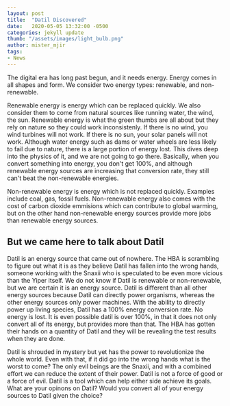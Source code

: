 ```yaml
---
layout: post
title:  "Datil Discovered"
date:   2020-05-05 13:32:00 -0500
categories: jekyll update
thumb: "/assets/images/light_bulb.png"
author: mister_mjir
tags:
- News
---
```


The digital era has long past begun, and it needs energy. Energy comes in all shapes and form. We consider two energy types: renewable, and non-renewable.

Renewable energy is energy which can be replaced quickly. We also consider them to come from natural sources like running water, the wind, the sun.
Renewable energy is what the green thumbs are all about but they rely on nature so they could work inconsistenly. If there is no wind,
you wind turbines will not work. If there is no sun, your solar panels will not work. Although water energy such as dams or water wheels are
less likely to fail due to nature, there is a large portion of energy lost. This dives deep into the physics of it, and we are not going to go there.
Basically, when you convert something into energy, you don't get 100%, and although renewable energy sources are increasing that conversion rate, they
still can't beat the non-renewable energies.

Non-renewable energy is energy which is not replaced quickly. Examples include coal, gas, fossil fuels. Non-renewable energy also comes with the
cost of carbon dioxide emmisions which can contribute to global warming, but on the other hand non-renewable energy sources provide more jobs than
renewable energy sources.

## But we came here to talk about Datil

Datil is an energy source that came out of nowhere. The HBA is scrambling to figure out what it is as they believe Datil has fallen into the wrong hands,
someone working with the Snaxii who is speculated to be even more vicious than the Yiper itself. We do not know if Datil is renewable or non-renewable, but
we are certain it is an energy source. Datil is different than all other energy sources because Datil can directly power organisms, whereas the other energy sources only power machines.
With the ability to directly power up living species, Datil has a 100% energy conversion rate. No energy is lost. It is even possible datil is over 100%, in that it does not only convert
all of its energy, but provides more than that. The HBA has gotten their hands on a quantity of Datil and they will be revealing the test results when they are done.

Datil is shrouded in mystery but yet has the power to revolutionize the whole world. Even with that, if it did go into the wrong hands what is the worst to come? The only
evil beings are the Snaxii, and with a combined effort we can reduce the extent of their power. Datil is not a force of good or a force of evil. Datil is a tool which can
help either side achieve its goals. What are your opinons on Datil? Would you convert all of your energy sources to Datil given the choice?
